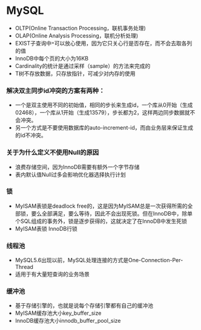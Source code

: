# MySQL

- OLTP(Online Transaction Processing，联机事务处理)
- OLAP(Online Analysis Processing，联机分析处理)
- EXIST子查询中`*`可以放心使用，因为它只关心行是否存在，而不会去取各列的值
- InnoDB中每个页的大小为16KB
- Cardinality的统计是通过采样（sample）的方法来完成的
- T树不存放数据，只存放指针，可减少对内存的使用


### 解决双主同步id冲突的方案有两种：
 - 一个是双主使用不同的初始值，相同的步长来生成id，一个库从0开始（生成02468），一个库从1开始（生成13579），步长都为2，这样两边同步数据就不会冲突。
 - 另一个方式是不要使用数据库的auto-increment-id，而由业务层来保证生成的id不冲突。

### 关于为什么定义不使用Null的原因
 - 浪费存储空间，因为InnoDB需要有额外一个字节存储
 - 表内默认值Null过多会影响优化器选择执行计划

### 锁
 - MyISAM表锁是deadlock free的，这是因为MyISAM总是一次获得所需的全部锁，要么全部满足，要么等待，因此不会出现死锁。但在InnoDB中，除单个SQL组成的事务外，锁是逐步获得的，这就决定了在InnoDB中发生死锁
 - MyISAM表锁 InnoDB行锁

### 线程池
 - MySQL5.6出现以前，MySQL处理连接的方式是One-Connection-Per-Thread
 - 适用于有大量短查询的业务场景

### 缓冲池
 - 基于存储引擎的，也就是说每个存储引擎都有自己的缓冲池
 - MyISAM缓存池大小key_buffer_size
 - InnoDB缓存池大小innodb_buffer_pool_size
